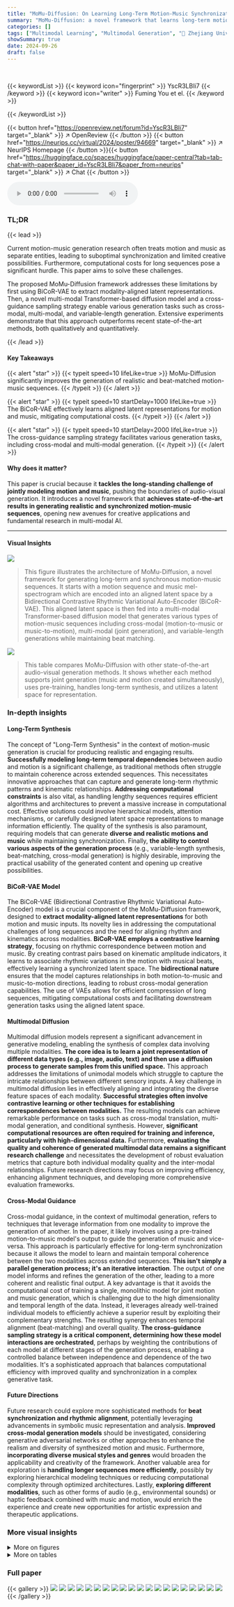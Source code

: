 ```yaml
---
title: "MoMu-Diffusion: On Learning Long-Term Motion-Music Synchronization and Correspondence"
summary: "MoMu-Diffusion: a novel framework that learns long-term motion-music synchronization, generating realistic and beat-matched sequences surpassing existing methods."
categories: []
tags: ["Multimodal Learning", "Multimodal Generation", "🏢 Zhejiang University",]
showSummary: true
date: 2024-09-26
draft: false
---
```


<br>

{{< keywordList >}}
{{< keyword icon="fingerprint" >}} YscR3LBIi7 {{< /keyword >}}
{{< keyword icon="writer" >}} Fuming You et el. {{< /keyword >}}
 
{{< /keywordList >}}

{{< button href="https://openreview.net/forum?id=YscR3LBIi7" target="_blank" >}}
↗ OpenReview
{{< /button >}}
{{< button href="https://neurips.cc/virtual/2024/poster/94669" target="_blank" >}}
↗ NeurIPS Homepage
{{< /button >}}{{< button href="https://huggingface.co/spaces/huggingface/paper-central?tab=tab-chat-with-paper&paper_id=YscR3LBIi7&paper_from=neurips" target="_blank" >}}
↗ Chat
{{< /button >}}



<audio controls>
    <source src="https://ai-paper-reviewer.com/YscR3LBIi7/podcast.wav" type="audio/wav">
    Your browser does not support the audio element.
</audio>


### TL;DR


{{< lead >}}

Current motion-music generation research often treats motion and music as separate entities, leading to suboptimal synchronization and limited creative possibilities.  Furthermore, computational costs for long sequences pose a significant hurdle. This paper aims to solve these challenges.

The proposed MoMu-Diffusion framework addresses these limitations by first using BiCoR-VAE to extract modality-aligned latent representations. Then, a novel multi-modal Transformer-based diffusion model and a cross-guidance sampling strategy enable various generation tasks such as cross-modal, multi-modal, and variable-length generation.  Extensive experiments demonstrate that this approach outperforms recent state-of-the-art methods, both qualitatively and quantitatively.

{{< /lead >}}


#### Key Takeaways

{{< alert "star" >}}
{{< typeit speed=10 lifeLike=true >}} MoMu-Diffusion significantly improves the generation of realistic and beat-matched motion-music sequences. {{< /typeit >}}
{{< /alert >}}

{{< alert "star" >}}
{{< typeit speed=10 startDelay=1000 lifeLike=true >}} The BiCoR-VAE effectively learns aligned latent representations for motion and music, mitigating computational costs. {{< /typeit >}}
{{< /alert >}}

{{< alert "star" >}}
{{< typeit speed=10 startDelay=2000 lifeLike=true >}} The cross-guidance sampling strategy facilitates various generation tasks, including cross-modal and multi-modal generation. {{< /typeit >}}
{{< /alert >}}

#### Why does it matter?
This paper is crucial because it **tackles the long-standing challenge of jointly modeling motion and music**, pushing the boundaries of audio-visual generation.  It introduces a novel framework that **achieves state-of-the-art results in generating realistic and synchronized motion-music sequences**, opening new avenues for creative applications and fundamental research in multi-modal AI.

------
#### Visual Insights



![](https://ai-paper-reviewer.com/YscR3LBIi7/figures_0_1.jpg)

> This figure illustrates the architecture of MoMu-Diffusion, a novel framework for generating long-term and synchronous motion-music sequences.  It starts with a motion sequence and music mel-spectrogram which are encoded into an aligned latent space by a Bidirectional Contrastive Rhythmic Variational Auto-Encoder (BiCoR-VAE). This aligned latent space is then fed into a multi-modal Transformer-based diffusion model that generates various types of motion-music sequences including cross-modal (motion-to-music or music-to-motion), multi-modal (joint generation), and variable-length generations while maintaining beat matching. 





![](https://ai-paper-reviewer.com/YscR3LBIi7/tables_1_1.jpg)

> This table compares MoMu-Diffusion with other state-of-the-art audio-visual generation methods.  It shows whether each method supports joint generation (music and motion created simultaneously), uses pre-training, handles long-term synthesis, and utilizes a latent space for representation.





### In-depth insights


#### Long-Term Synthesis
The concept of "Long-Term Synthesis" in the context of motion-music generation is crucial for producing realistic and engaging results.  **Successfully modeling long-term temporal dependencies** between audio and motion is a significant challenge, as traditional methods often struggle to maintain coherence across extended sequences.  This necessitates innovative approaches that can capture and generate long-term rhythmic patterns and kinematic relationships.  **Addressing computational constraints** is also vital, as handling lengthy sequences requires efficient algorithms and architectures to prevent a massive increase in computational cost.  Effective solutions could involve hierarchical models, attention mechanisms, or carefully designed latent space representations to manage information efficiently.  The quality of the synthesis is also paramount, requiring models that can generate **diverse and realistic motions and music** while maintaining synchronization. Finally, **the ability to control various aspects of the generation process** (e.g., variable-length synthesis, beat-matching, cross-modal generation) is highly desirable, improving the practical usability of the generated content and opening up creative possibilities.

#### BiCoR-VAE Model
The BiCoR-VAE (Bidirectional Contrastive Rhythmic Variational Auto-Encoder) model is a crucial component of the MoMu-Diffusion framework, designed to **extract modality-aligned latent representations** for both motion and music inputs.  Its novelty lies in addressing the computational challenges of long sequences and the need for aligning rhythm and kinematics across modalities.  **BiCoR-VAE employs a contrastive learning strategy**, focusing on rhythmic correspondence between motion and music. By creating contrast pairs based on kinematic amplitude indicators, it learns to associate rhythmic variations in the motion with musical beats, effectively learning a synchronized latent space.  The **bidirectional nature** ensures that the model captures relationships in both motion-to-music and music-to-motion directions, leading to robust cross-modal generation capabilities. The use of VAEs allows for efficient compression of long sequences, mitigating computational costs and facilitating downstream generation tasks using the aligned latent space.

#### Multimodal Diffusion
Multimodal diffusion models represent a significant advancement in generative modeling, enabling the synthesis of complex data involving multiple modalities.  **The core idea is to learn a joint representation of different data types (e.g., image, audio, text) and then use a diffusion process to generate samples from this unified space.** This approach addresses the limitations of unimodal models which struggle to capture the intricate relationships between different sensory inputs. A key challenge in multimodal diffusion lies in effectively aligning and integrating the diverse feature spaces of each modality.  **Successful strategies often involve contrastive learning or other techniques for establishing correspondences between modalities.** The resulting models can achieve remarkable performance on tasks such as cross-modal translation, multi-modal generation, and conditional synthesis.  However, **significant computational resources are often required for training and inference, particularly with high-dimensional data.**  Furthermore, **evaluating the quality and coherence of generated multimodal data remains a significant research challenge** and necessitates the development of robust evaluation metrics that capture both individual modality quality and the inter-modal relationships.  Future research directions may focus on improving efficiency, enhancing alignment techniques, and developing more comprehensive evaluation frameworks.

#### Cross-Modal Guidance
Cross-modal guidance, in the context of multimodal generation, refers to techniques that leverage information from one modality to improve the generation of another.  In the paper, it likely involves using a pre-trained motion-to-music model's output to guide the generation of music and vice-versa. This approach is particularly effective for long-term synchronization because it allows the model to learn and maintain temporal coherence between the two modalities across extended sequences. **This isn't simply a parallel generation process; it's an iterative interaction**. The output of one model informs and refines the generation of the other, leading to a more coherent and realistic final output.  A key advantage is that it avoids the computational cost of training a single, monolithic model for joint motion and music generation, which is challenging due to the high dimensionality and temporal length of the data. Instead, it leverages already well-trained individual models to efficiently achieve a superior result by exploiting their complementary strengths. The resulting synergy enhances temporal alignment (beat-matching) and overall quality. **The cross-guidance sampling strategy is a critical component, determining how these model interactions are orchestrated**, perhaps by weighting the contributions of each model at different stages of the generation process, enabling a controlled balance between independence and dependence of the two modalities.  It's a sophisticated approach that balances computational efficiency with improved quality and synchronization in a complex generative task.

#### Future Directions
Future research could explore more sophisticated methods for **beat synchronization and rhythmic alignment**, potentially leveraging advancements in symbolic music representation and analysis.  **Improved cross-modal generation models** should be investigated, considering generative adversarial networks or other approaches to enhance the realism and diversity of synthesized motion and music.  Furthermore, **incorporating diverse musical styles and genres** would broaden the applicability and creativity of the framework.  Another valuable area for exploration is **handling longer sequences more efficiently**, possibly by exploring hierarchical modeling techniques or reducing computational complexity through optimized architectures. Lastly, **exploring different modalities**, such as other forms of audio (e.g., environmental sounds) or haptic feedback combined with music and motion, would enrich the experience and create new opportunities for artistic expression and therapeutic applications.


### More visual insights

<details>
<summary>More on figures
</summary>


![](https://ai-paper-reviewer.com/YscR3LBIi7/figures_3_1.jpg)

> This figure shows a detailed overview of the MoMu-Diffusion framework. It illustrates the two main components: a BiCoR-VAE (Bidirectional Contrastive Rhythmic Variational Autoencoder) for aligning latent representations of motion and music, and a Transformer-based diffusion model for generating sequences.  The figure visually explains how these components work together to enable cross-modal (motion-to-music and music-to-motion), multi-modal, and variable-length generation. It showcases the process of modality alignment, cross-guidance sampling strategy and the final sequence generation.


![](https://ai-paper-reviewer.com/YscR3LBIi7/figures_6_1.jpg)

> This figure shows examples of beat matching in the motion-to-music generation task using the AIST++ Dance dataset.  It visually compares the extracted musical beats (produced by the model) with the ground truth musical beats, alongside the corresponding video frames. Red dashes highlight the detected beats, and red arrows point to the relevant video frames, demonstrating the temporal synchronization achieved between the generated music and the input motion.


![](https://ai-paper-reviewer.com/YscR3LBIi7/figures_7_1.jpg)

> This figure shows an example of beat matching in music-to-motion generation using the proposed MoMu-Diffusion model. The top panel displays the generated motion sequence, with each frame showing the 2D pose of a dancer. The middle panel shows the kinematic beats extracted from the generated motion, represented as vertical bars. The bottom panel displays the reference musical beats from the input music, also shown as vertical bars. Red arrows highlight specific frames to illustrate correspondence between motion, kinematic beats, and musical beats.  The figure demonstrates the model's ability to generate motion that is synchronized with the rhythm of the input music.


![](https://ai-paper-reviewer.com/YscR3LBIi7/figures_8_1.jpg)

> This figure presents the results of a user study comparing the realism and quality of motion-to-music and music-to-motion generation using different methods: MoMu-Diffusion (with and without BiCoR-VAE), LORIS, D2M, and real data.  The bar chart displays the percentage of participants who preferred each method's generated results in terms of realism and match between the generated content and the reference music/motion. The results show that MoMu-Diffusion with BiCoR-VAE outperforms other methods in both tasks, demonstrating the effectiveness of the proposed model and the importance of the aligned latent space.


![](https://ai-paper-reviewer.com/YscR3LBIi7/figures_17_1.jpg)

> The figure shows three examples of failure cases and their corresponding corrected results in the model's generation of human motion. In each example, the left side presents the failure cases where there are some distortions or abnormalities in the generated motion. The right side displays the corrected results where the distortions or abnormalities have been removed, and the generated motion is improved.


![](https://ai-paper-reviewer.com/YscR3LBIi7/figures_18_1.jpg)

> This figure shows examples of beat matching results for the motion-to-music generation task on the AIST++ Dance dataset.  Each row represents a different dance clip.  The top section displays frames from the video. The middle section displays the musical beats generated by the MoMu-Diffusion model. The bottom section displays the ground truth musical beats. Red dashes highlight the detected beats, and red arrows indicate the corresponding video frame for visual comparison. The figure aims to demonstrate the model's ability to accurately align generated music with the rhythm of the input motion.


![](https://ai-paper-reviewer.com/YscR3LBIi7/figures_19_1.jpg)

> This figure shows examples of beat matching results for motion-to-music generation on the AIST++ Dance dataset.  Each example displays a sequence of video frames, along with a representation of the musical beats generated by the MoMu-Diffusion model (in blue) and the ground truth musical beats (in red).  Red dashes mark the detected beats, and red arrows highlight the corresponding frame in the video sequence.


![](https://ai-paper-reviewer.com/YscR3LBIi7/figures_20_1.jpg)

> This figure shows examples of beat matching in the Figure Skating dataset for motion-to-music generation.  For each example, there are three sections: the original video frames, the musical beats generated by the MoMu-Diffusion model, and the ground truth musical beats. Red dashes mark the detected beats in the generated and ground truth music, aligning them with specific frames in the video. The red arrows highlight the visual correspondence between the beats and the video frames.


![](https://ai-paper-reviewer.com/YscR3LBIi7/figures_21_1.jpg)

> This figure shows five examples of music-to-motion generation using the MoMu-Diffusion model.  Each example displays the generated motion sequence (stick figures), the corresponding kinematic beats detected in the generated motion, and the reference musical beats from the input music. The red dashes highlight the detected kinematic beats, and the red arrows indicate the frame of the generated motion sequence that aligns with a specific point in the music.  The visualization demonstrates the model's ability to synchronize the generated motion with the rhythmic structure of the music.


</details>




<details>
<summary>More on tables
</summary>


![](https://ai-paper-reviewer.com/YscR3LBIi7/tables_5_1.jpg)
> This table compares MoMu-Diffusion with other state-of-the-art methods for audio-visual generation, focusing on aspects like joint generation, pre-training, long-term synthesis capabilities, and the use of latent space.  It highlights MoMu-Diffusion's strengths in handling long-term synthesis and utilizing latent space, contrasting it with methods that may lack these capabilities or rely on pre-training.

![](https://ai-paper-reviewer.com/YscR3LBIi7/tables_6_1.jpg)
> This table presents the results of beat-matching metrics for the Figure Skating dataset.  The metrics used are Beats Coverage Scores (BCS), Coverage Standard Deviation (CSD), Beat Hit Scores (BHS), Hit Standard Deviation (HSD), and F1 score.  These metrics quantitatively evaluate how well the synthesized music aligns with the ground truth music in terms of rhythmic beat synchronization.  The table compares the performance of MoMu-Diffusion against several baseline methods (Foley, CMT, D2MGAN, CDCD, and LORIS) across two different lengths of Figure Skating sequences: 25 seconds and 50 seconds. Higher BCS and BHS, and lower CSD and HSD values generally indicate better beat synchronization.

![](https://ai-paper-reviewer.com/YscR3LBIi7/tables_7_1.jpg)
> This table presents the performance comparison of MoMu-Diffusion against two baseline methods (D2M and DiffGesture) on two datasets (AIST++ Dance and BHS Dance) for music-to-motion generation. The beat-matching performance is evaluated using five metrics: BCS↑, CSD↓, BHS↑, HSD↓, and F1↑.  Higher values for BCS↑ and BHS↑ indicate better beat alignment, while lower values for CSD↓ and HSD↓ represent improved beat consistency. F1↑ is the harmonic mean of BCS↑ and BHS↑, providing a holistic measure of beat-matching accuracy. The results show that MoMu-Diffusion significantly outperforms both baselines, demonstrating superior beat-matching capabilities.

![](https://ai-paper-reviewer.com/YscR3LBIi7/tables_7_2.jpg)
> This table presents the quantitative results of music-to-motion generation on two datasets: AIST++ Dance and BHS Dance.  The metrics used are FID (Fréchet Inception Distance), measuring the realism of the generated motion, Diversity, reflecting the variety of motions generated, and Mean KLD (Kullback-Leibler Divergence), indicating the difference between the generated motion and the original motion.  Lower FID and Mean KLD values are better, whereas higher Diversity is preferred. The table compares the performance of three methods: D2M, DiffGesture, and the authors' proposed MoMu-Diffusion.  MoMu-Diffusion shows significantly better performance in terms of realism and diversity, with lower values on FID and Mean KLD, and higher Diversity scores.

![](https://ai-paper-reviewer.com/YscR3LBIi7/tables_8_1.jpg)
> This table presents the results of an ablation study conducted to evaluate the impact of different components and design choices on the MoMu-Diffusion model.  Seven different model variants are compared, each removing or modifying a specific aspect of the model, such as using directional vectors for motion encoding, removing the mel-spectrogram, disabling rhythmic contrastive learning, or removing the feed-forward transformer. The performance of each variant is assessed using FAD and FID scores for music quality and F1 scores for beat-matching accuracy. This allows the authors to isolate and quantify the contribution of different parts of their model.

![](https://ai-paper-reviewer.com/YscR3LBIi7/tables_14_1.jpg)
> This table compares MoMu-Diffusion with other state-of-the-art audio-visual generation methods, focusing on its ability to perform joint generation, pretraining, long-term synthesis, and latent space usage.  It highlights MoMu-Diffusion's advantages in these areas compared to other models.

![](https://ai-paper-reviewer.com/YscR3LBIi7/tables_14_2.jpg)
> This table compares MoMu-Diffusion with other state-of-the-art audio-visual generation methods, focusing on aspects like joint generation capability, pre-training, long-term synthesis, and the use of latent spaces.  It highlights MoMu-Diffusion's advantages in handling long-term motion-music synthesis and its use of a latent space for multi-modal generation.

![](https://ai-paper-reviewer.com/YscR3LBIi7/tables_16_1.jpg)
> This table presents the ablation study results focusing on the impact of the cross-guidance step (T<sub>c</sub>) in the MoMu-Diffusion model.  It shows how varying the value of T<sub>c</sub> (from 0.9T to 0.1T) affects both music quality (FAD and F1 scores) and motion quality (FID and F1 scores) during the joint generation process on the AIST++ Dance dataset. The results highlight the importance of finding the optimal balance between multi-modal alignment and quality of generated output.

</details>




### Full paper

{{< gallery >}}
<img src="https://ai-paper-reviewer.com/YscR3LBIi7/1.png" class="grid-w50 md:grid-w33 xl:grid-w25" />
<img src="https://ai-paper-reviewer.com/YscR3LBIi7/2.png" class="grid-w50 md:grid-w33 xl:grid-w25" />
<img src="https://ai-paper-reviewer.com/YscR3LBIi7/3.png" class="grid-w50 md:grid-w33 xl:grid-w25" />
<img src="https://ai-paper-reviewer.com/YscR3LBIi7/4.png" class="grid-w50 md:grid-w33 xl:grid-w25" />
<img src="https://ai-paper-reviewer.com/YscR3LBIi7/5.png" class="grid-w50 md:grid-w33 xl:grid-w25" />
<img src="https://ai-paper-reviewer.com/YscR3LBIi7/6.png" class="grid-w50 md:grid-w33 xl:grid-w25" />
<img src="https://ai-paper-reviewer.com/YscR3LBIi7/7.png" class="grid-w50 md:grid-w33 xl:grid-w25" />
<img src="https://ai-paper-reviewer.com/YscR3LBIi7/8.png" class="grid-w50 md:grid-w33 xl:grid-w25" />
<img src="https://ai-paper-reviewer.com/YscR3LBIi7/9.png" class="grid-w50 md:grid-w33 xl:grid-w25" />
<img src="https://ai-paper-reviewer.com/YscR3LBIi7/10.png" class="grid-w50 md:grid-w33 xl:grid-w25" />
<img src="https://ai-paper-reviewer.com/YscR3LBIi7/11.png" class="grid-w50 md:grid-w33 xl:grid-w25" />
<img src="https://ai-paper-reviewer.com/YscR3LBIi7/12.png" class="grid-w50 md:grid-w33 xl:grid-w25" />
<img src="https://ai-paper-reviewer.com/YscR3LBIi7/13.png" class="grid-w50 md:grid-w33 xl:grid-w25" />
<img src="https://ai-paper-reviewer.com/YscR3LBIi7/14.png" class="grid-w50 md:grid-w33 xl:grid-w25" />
<img src="https://ai-paper-reviewer.com/YscR3LBIi7/15.png" class="grid-w50 md:grid-w33 xl:grid-w25" />
<img src="https://ai-paper-reviewer.com/YscR3LBIi7/16.png" class="grid-w50 md:grid-w33 xl:grid-w25" />
<img src="https://ai-paper-reviewer.com/YscR3LBIi7/17.png" class="grid-w50 md:grid-w33 xl:grid-w25" />
<img src="https://ai-paper-reviewer.com/YscR3LBIi7/18.png" class="grid-w50 md:grid-w33 xl:grid-w25" />
<img src="https://ai-paper-reviewer.com/YscR3LBIi7/19.png" class="grid-w50 md:grid-w33 xl:grid-w25" />
<img src="https://ai-paper-reviewer.com/YscR3LBIi7/20.png" class="grid-w50 md:grid-w33 xl:grid-w25" />
{{< /gallery >}}